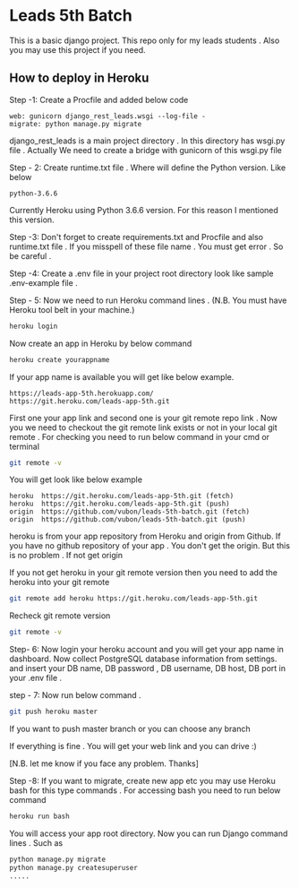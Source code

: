 # Leads 5th Batch
This is a basic django project. This repo only for my leads students . Also you may use this project if you need. 

## How to deploy in Heroku
Step -1: Create a Procfile and added below code 
```code
web: gunicorn django_rest_leads.wsgi --log-file -
migrate: python manage.py migrate

```
django_rest_leads is a main project directory . In this directory has wsgi.py file .
Actually We need to create a bridge with gunicorn of this wsgi.py file

Step - 2: Create runtime.txt file . Where will define the Python version. Like below 
```code
python-3.6.6

```
Currently Heroku using Python 3.6.6 version. For this reason I mentioned this version. 

Step -3: Don't forget to create requirements.txt and Procfile and also runtime.txt file . If you misspell of these file name . 
You must get error . So be careful . 

Step -4: Create a .env file in your project root directory look like sample .env-example file . 


Step - 5: Now we need to run Heroku command lines . (N.B. You must have Heroku tool belt in your machine.)
```bash
heroku login 
```
Now create an app in Heroku by below command 
```bash
heroku create yourappname
```
If your app name is available you will get like below example. 

```code 
https://leads-app-5th.herokuapp.com/
https://git.heroku.com/leads-app-5th.git
```
First one your app link and second one is your git remote repo link . 
Now you we need to checkout the git remote link exists or not in your local git remote . 
For checking you need to run below command in your cmd or terminal 

```bash
git remote -v 
```
You will get look like below example 
```code 
heroku  https://git.heroku.com/leads-app-5th.git (fetch)
heroku  https://git.heroku.com/leads-app-5th.git (push)
origin  https://github.com/vubon/leads-5th-batch.git (fetch)
origin  https://github.com/vubon/leads-5th-batch.git (push)
```
heroku is from your app repository from Heroku and origin from Github. If you have no github repository of your app . 
You don't get the origin. But this is no problem . If not get origin

If you not get heroku in your git remote version then you need to add the heroku into your git remote 
```bash
git remote add heroku https://git.heroku.com/leads-app-5th.git
```
Recheck git remote version 

```bash
git remote -v 
```
Step- 6: Now login your heroku account and you will get your app name in dashboard. Now collect PostgreSQL database information from settings.
         and insert your DB name, DB password , DB username, DB host, DB port in your .env file . 
         

step - 7: Now run below command .

```bash
git push heroku master
```
If you want to push master branch or you can choose any branch 

If everything is fine . You will get your web link and you can drive :) 

[N.B. let me know if you face any problem. Thanks]

Step -8: If you want to migrate, create new app etc you may use Heroku bash for this type commands . For accessing bash you need to run below command 

```bash
heroku run bash 
```
You will access your app root directory. Now you can run Django command lines . Such as 
```bash
python manage.py migrate 
python manage.py createsuperuser
.....
```



